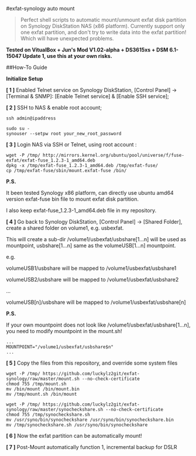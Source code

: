 #exfat-synology auto mount

> Perfect shell scripts to automatic mount/unmount exfat disk partition on Synology DiskStation NAS (x86 platform).
> Currently support only one exfat partition, and don't try to write data into the exfat partition! Which will have unexpected problems.

**Tested on VitualBox + Jun's Mod V1.02-alpha + DS3615xs + DSM 6.1-15047 Update 1, use this at your own risks.**

##How-To Guide

**Initialize Setup**

**[ 1 ]** Enabled Telnet service on Synology DiskStation, [Control Panel] -> [Terminal & SNMP]: [Enable Telnet service] & [Enable SSH service]; 

**[ 2 ]** SSH to NAS & enable root account;
```
ssh admin@ipaddress

sudo su -
synouser --setpw root your_new_root_password
```

**[ 3 ]** Login NAS via SSH or Telnet, using root account :

```
wget -P /tmp/ http://mirrors.kernel.org/ubuntu/pool/universe/f/fuse-exfat/exfat-fuse_1.2.3-1_amd64.deb
dpkg -x /tmp/exfat-fuse_1.2.3-1_amd64.deb /tmp/exfat-fuse/
cp /tmp/exfat-fuse/sbin/mount.exfat-fuse /bin/
```

**P.S.**

It been tested Synology x86 platform, can directly use ubuntu amd64 version exfat-fuse bin file to mount exfat disk partition.

I also keep exfat-fuse_1.2.3-1_amd64.deb file in my repository.

**[ 4 ]** Go back to Synology DiskStation, [Control Panel] -> [Shared Folder], create a shared folder on volume1, e.g. usbexfat. 

This will create a sub-dir /volume1/usbexfat/usbshare[1...n] will be used as mountpoint, usbshare[1...n] same as the volumeUSB[1...n] mountpoint.

e.g.

volumeUSB1/usbshare will be mapped to /volume1/usbexfat/usbshare1

volumeUSB2/usbshare will be mapped to /volume1/usbexfat/usbshare2

...

volumeUSB[n]/usbshare will be mapped to /volume1/usbexfat/usbshare[n]

**P.S.**

If your own mountpoint does not look like /volume1/usbexfat/usbshare[1...n], you need to modify mountpoint in the mount.sh!
```
...
MOUNTPOINT="/volume1/usbexfat/usbshare$n"
...
```

**[ 5 ]** Copy the files from this repository, and override some system files
```
wget -P /tmp/ https://github.com/luckylz2git/exfat-synology/raw/master/mount.sh --no-check-certificate
chmod 755 /tmp/mount.sh
mv /bin/mount /bin/mount.bin
mv /tmp/mount.sh /bin/mount

wget -P /tmp/ https://github.com/luckylz2git/exfat-synology/raw/master/synocheckshare.sh --no-check-certificate
chmod 755 /tmp/synocheckshare.sh
mv /usr/syno/bin/synocheckshare /usr/syno/bin/synocheckshare.bin
mv /tmp/synocheckshare.sh /usr/syno/bin/synocheckshare
```

**[ 6 ]** Now the exfat partition can be automatically mount!

**[ 7 ]** Post-Mount automatically function 1, incremental backup for DSLR
